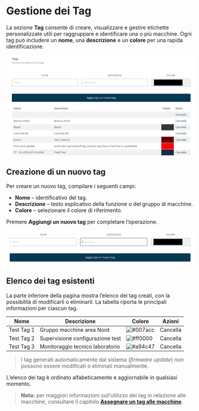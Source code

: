 # Gestione dei Tag

La sezione **Tag** consente di creare, visualizzare e gestire etichette personalizzate utili per raggruppare e identificare una o più macchine.
Ogni tag può includere un **nome**, una **descrizione** e un **colore** per una rapida identificazione.

<kbd>![Gestione Tag](_images/tags-01.png)</kbd>

## Creazione di un nuovo tag

Per creare un nuovo tag, compilare i seguenti campi:

* **Nome** – identificativo del tag.
* **Descrizione** – testo esplicativo della funzione o del gruppo di macchine.
* **Colore** – selezionare il colore di riferimento.

Premere **Aggiungi un nuovo tag** per completare l’operazione.

<kbd>![Crea Nuovo Tag](_images/tags-aggiungi.png)</kbd>

## Elenco dei tag esistenti

La parte inferiore della pagina mostra l’elenco dei tag creati, con la possibilità di modificarli o eliminarli.
La tabella riporta le principali informazioni per ciascun tag.

| Nome       | Descrizione                      | Colore                                                   | Azioni   |
| ---------- | -------------------------------- | -------------------------------------------------------- | -------- |
| Test Tag 1 | Gruppo macchine area Nord        | ![#007acc](https://placehold.co/15x15/007acc/007acc.png) | Cancella |
| Test Tag 2 | Supervisione configurazione test | ![#ff0000](https://placehold.co/15x15/ff0000/ff0000.png) | Cancella |
| Test Tag 3 | Monitoraggio tecnico laboratorio | ![#a94c47](https://placehold.co/15x15/a94c47/a94c47.png) | Cancella |

> I tag generati automaticamente dal sistema (*firmware update*) non possono essere modificati o eliminati manualmente.

L’elenco dei tag è ordinato alfabeticamente e aggiornabile in qualsiasi momento.


> **Nota:** per maggiori informazioni sull’utilizzo dei tag in relazione alle macchine, consultare il capitolo [**Assegnare un tag alle macchine**](/docs-it/machines?id=azioni-sulle-macchine).
